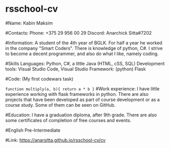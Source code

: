 # rsschool-cv


#Name:
Kabin Maksim

#Contacts:
Phone: +375 29 956 00 29
Discord: Anarchick Sitta#7202

#Information:
A student of the 4th year of BGLK. For half a year he worked in the company "Smart Coders". There is knowledge of python, C#.
I strive to become a decent programmer, and also do what I like, namely coding.

#Skills
Languages: Python, C#, a little Java (HTML, cSS, SQL)
Development tools: Visual Studio Code, Visual Studio
Framework: (python) Flask

#Code:
(My first codewars task)

`
function multiply(a, b){
 return a * b
}
`
#Work experience:
I have little experience working with flask frameworks in python.
There are also projects that have been developed as part of course development or as a course study.
Some of them can be seen on GitHub.

#Education:
I have a graduation diploma, after 9th grade. There are also some certificates of completion of free courses and events.

#English
Pre-Intermediate


#Link:
https://anarsitta.github.io/rsschool-cv/cv
